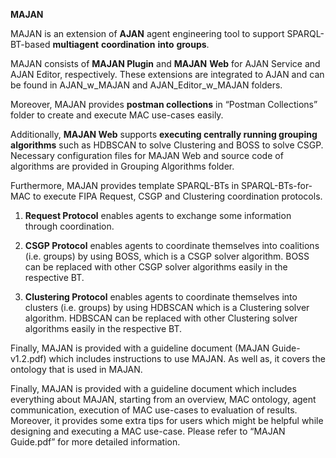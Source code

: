 **MAJAN**

MAJAN is an extension of **AJAN** agent engineering tool to support
SPARQL-BT-based **multiagent** **coordination** **into** **groups**.

MAJAN consists of **MAJAN Plugin** and **MAJAN** **Web** for AJAN
Service and AJAN Editor, respectively. These extensions are integrated
to AJAN and can be found in AJAN\_w\_MAJAN and AJAN\_Editor\_w\_MAJAN
folders.

Moreover, MAJAN provides **postman collections** in “Postman
Collections” folder to create and execute MAC use-cases easily.

Additionally, **MAJAN Web** supports **executing centrally running
grouping algorithms** such as HDBSCAN to solve Clustering and BOSS to
solve CSGP. Necessary configuration files for MAJAN Web and source code
of algorithms are provided in Grouping Algorithms folder.

Furthermore, MAJAN provides template SPARQL-BTs in SPARQL-BTs-for-MAC to
execute FIPA Request, CSGP and Clustering coordination protocols.

1)  **Request Protocol** enables agents to exchange some information
    through coordination.

2)  **CSGP Protocol** enables agents to coordinate themselves into
    coalitions (i.e. groups) by using BOSS, which is a CSGP solver
    algorithm. BOSS can be replaced with other CSGP solver algorithms
    easily in the respective BT.

3)  **Clustering Protocol** enables agents to coordinate themselves into
    clusters (i.e. groups) by using HDBSCAN which is a Clustering solver
    algorithm. HDBSCAN can be replaced with other Clustering solver
    algorithms easily in the respective BT.

Finally, MAJAN is provided with a guideline document (MAJAN
Guide-v1.2.pdf) which includes instructions to use MAJAN. As well as, it
covers the ontology that is used in MAJAN.

Finally, MAJAN is provided with a guideline document which includes
everything about MAJAN, starting from an overview, MAC ontology, agent
communication, execution of MAC use-cases to evaluation of results.
Moreover, it provides some extra tips for users which might be helpful
while designing and executing a MAC use-case. Please refer to “MAJAN
Guide.pdf” for more detailed information.

